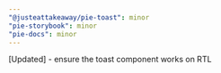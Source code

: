 ```yaml
---
"@justeattakeaway/pie-toast": minor
"pie-storybook": minor
"pie-docs": minor
---
```


[Updated] - ensure the toast component works on RTL
